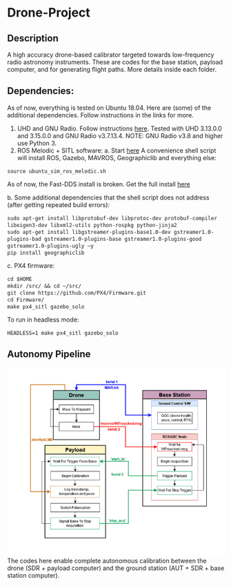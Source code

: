 # Drone-Project
## Description
A high accuracy drone-based calibrator targeted towards low-frequency radio astronomy instruments. These are codes for the base station, payload computer, and for generating flight paths. More details inside each folder.

## Dependencies:
As of now, everything is tested on Ubuntu 18.04. Here are (some) of the additional dependencies. Follow instructions in the links for more.
1. UHD and GNU Radio. Follow instructions [here](https://kb.ettus.com/Building_and_Installing_the_USRP_Open-Source_Toolchain_(UHD_and_GNU_Radio)_on_Linux). Tested with UHD 3.13.0.0 and 3.15.0.0 and GNU Radio v3.7.13.4. NOTE: GNU Radio v3.8 and higher use Python 3.
2. ROS Melodic + SITL software:
a. Start [here](https://dev.px4.io/v1.9.0/en/setup/dev_env_linux_ubuntu.html)
A convenience shell script will install ROS, Gazebo, MAVROS, Geographiclib and everything else:
```
source ubuntu_sim_ros_melodic.sh
```
As of now, the Fast-DDS install is broken. Get the full install [here](https://www.eprosima.com/index.php/downloads-all)

b. Some additional dependencies that the shell script does not address (after getting repeated build errors):
```
sudo apt-get install libprotobuf-dev libprotoc-dev protobuf-compiler libeigen3-dev libxml2-utils python-rospkg python-jinja2
sudo apt-get install libgstreamer-plugins-base1.0-dev gstreamer1.0-plugins-bad gstreamer1.0-plugins-base gstreamer1.0-plugins-good gstreamer1.0-plugins-ugly –y
pip install geographiclib
```

c. PX4 firmware:
```
cd $HOME
mkdir /src/ && cd ~/src/
git clone https://github.com/PX4/Firmware.git
cd Firmware/
make px4_sitl gazebo_solo
```
To run in headless mode:
```
HEADLESS=1 make px4_sitl gazebo_solo
```

## Autonomy Pipeline
![pipeline](autonomy_pipeline.jpg)
The codes here enable complete autonomous calibration between the drone (SDR + payload computer) and the ground station (AUT + SDR + base station computer). 
